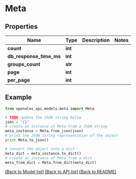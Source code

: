 # Meta


## Properties
Name | Type | Description | Notes
------------ | ------------- | ------------- | -------------
**count** | **int** |  | 
**db_response_time_ms** | **int** |  | 
**groups_count** | **str** |  | 
**page** | **int** |  | 
**per_page** | **int** |  | 

## Example

```python
from openalex_api.models.meta import Meta

# TODO update the JSON string below
json = "{}"
# create an instance of Meta from a JSON string
meta_instance = Meta.from_json(json)
# print the JSON string representation of the object
print Meta.to_json()

# convert the object into a dict
meta_dict = meta_instance.to_dict()
# create an instance of Meta from a dict
meta_from_dict = Meta.from_dict(meta_dict)
```
[[Back to Model list]](../README.md#documentation-for-models) [[Back to API list]](../README.md#documentation-for-api-endpoints) [[Back to README]](../README.md)


